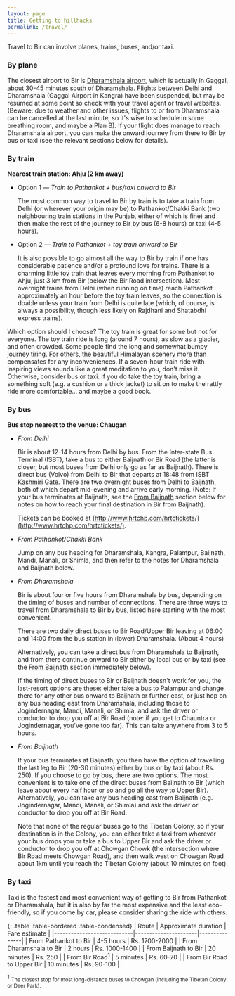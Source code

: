 ```yaml
---
layout: page
title: Getting to hillhacks
permalink: /travel/
---
```


Travel to Bir can involve planes, trains, buses, and/or taxi.

### By plane

The closest airport to Bir is [Dharamshala airport][1], which is actually in
Gaggal, about 30-45 minutes south of Dharamshala.  Flights between Delhi and
Dharamshala (Gaggal Airport in Kangra) have been suspended, but may be resumed
at some point so check with your travel agent or travel websites.  (Beware: due
to weather and other issues, flights to or from Dharamshala can be cancelled at
the last minute, so it's wise to schedule in some breathing room, and maybe a
Plan B).  If your flight does manage to reach Dharamshala airport, you can make
the onward journey from there to Bir by bus or taxi (see the relevant sections
below for details).

[1]: https://en.wikipedia.org/wiki/Dharamsala_airport

### By train

**Nearest train station: Ahju (2 km away)**

* Option 1 — *Train to Pathankot + bus/taxi onward to Bir*

  The most common way to travel to Bir by train is to take a train from Delhi
  (or wherever your origin may be) to Pathankot/Chakki Bank (two neighbouring
  train stations in the Punjab, either of which is fine) and then make the rest
  of the journey to Bir by bus (6-8 hours) or taxi (4-5 hours).

* Option 2 — *Train to Pathankot + toy train onward to Bir*

  It is also possible to go almost all the way to Bir by train if one has
  considerable patience and/or a profound love for trains.  There is a charming
  little toy train that leaves every morning from Pathankot to Ahju, just 3 km
  from Bir (below the Bir Road intersection).  Most overnight trains from Delhi
  (when running on time) reach Pathankot approximately an hour before the toy
  train leaves, so the connection is doable unless your train from Delhi is
  quite late (which, of course, is always a possibility, though less likely on
  Rajdhani and Shatabdhi express trains).

Which option should I choose?  The toy train is great for some but not for
everyone.  The toy train ride is long (around 7 hours), as slow as a glacier,
and often crowded.  Some people find the long and somewhat bumpy journey tiring.
For others, the beautiful Himalayan scenery more than compensates for any
inconveniences.  If a seven-hour train ride with inspiring views sounds like a
great meditation to you, don't miss it.  Otherwise, consider bus or taxi.  If
you do take the toy train, bring a something soft (e.g. a cushion or a thick
jacket) to sit on to make the rattly ride more comfortable...  and maybe a good
book.

### By bus

**Bus stop nearest to the venue: Chaugan**

* *From Delhi*

  Bir is about 12-14 hours from Delhi by bus.  From the Inter-state Bus Terminal
  (ISBT), take a bus to either Baijnath or Bir Road (the latter is closer, but
  most buses from Delhi only go as far as Baijnath).  There is direct bus
  (Volvo) from Delhi to Bir that departs at 18:48 from ISBT Kashmiri Gate.
  There are two overnight buses from Delhi to Baijnath, both of which depart
  mid-evening and arrive early morning. (Note: If your bus terminates at
  Baijnath, see the [From Baijnath](#from_baijnath) section below for notes on
  how to reach your final destination in Bir from Baijnath).

  Tickets can be booked at
  [http://www.hrtchp.com/hrtctickets/](http://www.hrtchp.com/hrtctickets/).

* *From Pathankot/Chakki Bank*

  Jump on any bus heading for Dharamshala, Kangra, Palampur, Baijnath, Mandi,
  Manali, or Shimla, and then refer to the notes for Dharamshala and Baijnath
  below.

* *From Dharamshala*

  Bir is about four or five hours from Dharamshala by bus, depending on the
  timing of buses and number of connections.  There are three ways to travel
  from Dharamshala to Bir by bus, listed here starting with the most convenient.

  There are two daily direct buses to Bir Road/Upper Bir leaving at 06:00 and
  14:00 from the bus station in (lower) Dharamshala.  (About 4 hours)

  Alternatively, you can take a direct bus from Dharamshala to Baijnath, and
  from there continue onward to Bir either by local bus or by taxi (see the
  [From Baijnath](#from_baijnath) section immediately below).

  If the timing of direct buses to Bir or Baijnath doesn't work for you, the
  last-resort options are these: either take a bus to Palampur and change there
  for any other bus onward to Baijnath or further east, or just hop on any bus
  heading east from Dharamshala, including those to Jogindernagar, Mandi,
  Manali, or Shimla, and ask the driver or conductor to drop you off at Bir Road
  (note: if you get to Chauntra or Jogindernagar, you've gone too far).  This
  can take anywhere from 3 to 5 hours.

* <a name="from_baijnath"></a>*From Baijnath*

  If your bus terminates at Baijnath, you then have the option of travelling the
  last leg to Bir (20-30 minutes) either by bus or by taxi (about Rs. 250).  If
  you choose to go by bus, there are two options.  The most convenient is to
  take one of the direct buses from Baijnath to Bir (which leave about every
  half hour or so and go all the way to Upper Bir).  Alternatively, you can take
  any bus heading east from Baijnath (e.g. Jogindernagar, Mandi, Manali, or
  Shimla) and ask the driver or conductor to drop you off at Bir Road.

  Note that none of the regular buses go to the Tibetan Colony, so if your
  destination is in the Colony, you can either take a taxi from wherever your
  bus drops you or take a bus to Upper Bir and ask the driver or conductor to
  drop you off at Chowgan Chowk (the intersection where Bir Road meets Chowgan
  Road), and then walk west on Chowgan Road about 1km until you reach the
  Tibetan Colony (about 10 minutes on foot).

### By taxi

Taxi is the fastest and most convenient way of getting to Bir from Pathankot or
Dharamshala, but it is also by far the most expensive and the least
eco-friendly, so if you come by car, please consider sharing the ride with
others.

{: .table .table-bordered .table-condensed}
| Route                      | Approximate duration | Fare estimate |
|----------------------------|----------------------|---------------|
| From Pathankot to Bir      | 4-5 hours            | Rs. 1700-2000 |
| From Dharamshala to Bir    | 2 hours              | Rs. 1000-1400 |
| From Baijnath to Bir       | 20 minutes           | Rs. 250       |
| From Bir Road<sup>1</sup>  | 5 minutes            | Rs. 60-70     |
| From Bir Road to Upper Bir | 10 minutes           | Rs. 90-100    |

<sup>1</sup> <small>The closest stop for most long-distance buses to Chowgan
(including the Tibetan Colony or Deer Park).</small>
